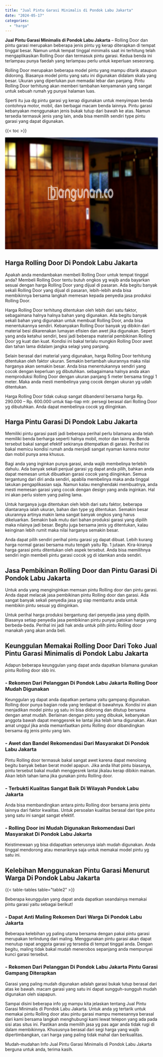 ```yaml
---
title: "Jual Pintu Garasi Minimalis di Pondok Labu Jakarta"
date: "2024-05-17"
categories: 
  - "harga"
---
```


**Jual Pintu Garasi Minimalis di Pondok Labu Jakarta** – Rolling Door dan pintu garasi merupakan beberapa jenis pintu yg kerap diterapkan di tempat tinggal besar. Namun untuk tempat tinggal minimalis saat ini terhitung telah mengaplikasikan Rolling Door dan termasuk pintu garasi. Kedua benda ini terlampau punya faedah yang terlampau perlu untuk keperluan seseorang.

Rolling Door merupakan beberapa model pintu yang mampu ditarik ataupun didorong. Biasanya model pintu yang satu ini digunakan didalam skala yang besar. Ukuran yang diperlukan pun memadai lebar dan panjang. Pintu Rolling Door terhitung akan memberi tambahan kenyamanan yang sangat untuk sebuah rumah yg punyai halaman luas.

Sperti itu jua dg pintu garasi yg kerap digunakan untuk menyimpan benda contohnya motor, mobil, dan berbagai macam benda lainnya. Pintu garasi kebanyakan menggunakan jenis bukak tutup dari bawah ke atas. Namun tersedia termasuk jenis yang lain, anda bisa memilih sendiri type pintu garasi yang dapat digunakan.

{{< toc >}}

![Jual Pintu Garasi Minimalis di Pondok Labu Jakarta](/images/pintu-garasi-24.png)

## Harga Rolling Door Di Pondok Labu Jakarta

Apakah anda mendambakan membeli Rolling Door untuk tempat tinggal anda? Membeli Rolling Door tentu butuh ongkos yg wajib anda bayarkan sesuai dengan harga Rolling Door yang dijual di pasaran. Ada begitu banyak sekali Rolling Door yang dijual di pasaran, lebih-lebih anda bisa membikinnya bersama langkah memesan kepada penyedia jasa produksi Rolling Door.

Harga Rolling Door terhitung ditentukan oleh lebih dari satu faktor, sebagaimana halnya halnya bahan yang digunakan. Ada begitu banyak sekali bahan yang digunakan untuk membuat Rolling Door, anda bisa menentukannya sendiri. Kebanyakan Rolling Door banyak yg dibikin dari material besi dikarenakan lumayan efisien dan awet jika digunakan. Seperti yang anda ketahui sendiri, besi jadi beberapa material pembikinan Rolling Door yg kuat dan kuat. Kondisi ini bakal terlalu mungkin Rolling Door awet dan tahan lama didalam jangka selagi yang panjang.

Selain berasal dari material yang digunakan, harga Rolling Door terhitung ditentukan oleh faktor ukuran. Semakin bertambah ukurannya maka nilai harganya akan semakin besar. Anda bisa menentukannya sendiri yang cocok dengan keperluan yg dibutuhkan. sebagaimana halnya anda akan memproduksi Rolling Door dengan ukuran panjang 5 meter bersama tinggi 1 meter. Maka anda mesti membelinya yang cocok dengan ukuran yg udah ditentukan.

Harga Rolling Door tidak cukup sangat dibanderol bersama harga Rp. 290.000 – Rp. 600.000 untuk tiap-tiap mtr. persegi berasal dari Rolling Door yg dibutuhkan. Anda dapat membelinya cocok yg diinginkan.

## Harga Pintu Garasi Di Pondok Labu Jakarta

Memiliki pintu garasi pasti jadi beberapa perihal perlu bilamana anda telah memiliki benda berharga seperti halnya mobil, motor dan lainnya. Benda tersebut bakal sangat efektif sekiranya ditempatkan di garasi. Perihal ini bakal memicu kondisi rumah anda menjadi sangat nyaman karena motor dan mobil punya area khusus.

Bagi anda yang inginkan punya garasi, anda wajib membelinya terlebih dahulu. Ada banyak sekali penjual garasi yg dapat anda pilih, bahkan anda dapat memesan untuk dibuatkan garasi cocok yang diinginkan. Semua tergantung dari diri anda sendiri, apabila membelinya maka anda tinggal lakukan pengaplikasian saja. Namun kalau menghendaki membuatnya, anda mesti memesan garasi yang cocok dengan design yang anda inginkan. Hal ini akan perlu sistem yang paling lama.

Untuk harganya juga ditentukan oleh lebih dari satu faktor, beberapa diantaranya ialah ukuran, bahan dan type yg ditentukan. Semakin besar ukurannya artinya makin lama sangat banyak ongkos yang harus dikeluarkan. Semakin baik mutu dari bahan produksi garasi yang dipilih maka nilainya jadi besar. Begitu juga bersama jenis yg ditentukan, kalau keinginan lebih rumit maka nilai harganya semakin besar.

Anda dapat pilih sendiri perihal pintu garasi yg dapat dibuat. Lebih kurang harga normal garasi bersama mutu tengah yaitu Rp. 1 jutaan. Kira-kiranya harga garasi pintu ditentukan oleh aspek tersebut. Anda bisa memilihnya sendiri ingin membeli pintu garasi cocok yg di idamkan anda sendiri.

## Jasa Pembikinan Rolling Door dan Pintu Garasi Di Pondok Labu Jakarta

Untuk anda yang menginginkan memsan pintu Rolling door dan pintu garasi. Anda dapat melacak jasa pembikinan pintu Rolling door dan garasi. Ada sangat banyak sekali penyedia jasa yg siap membantu anda untuk membikin pintu sesuai yg diinginkan.

Untuk perihal harga produksi bergantung dari penyedia jasa yang dipilih. Biasanya setiap penyedia jasa pembikinan pintu punyai patokan harga yang berbeda-beda. Perihal ini jadi hak anda untuk pilih pintu Rolling door manakah yang akan anda beli.

## Keunggulan Memakai Rolling Door Dari Toko Jual Pintu Garasi Minimalis di Pondok Labu Jakarta

Adapun beberapa keunggulan yang dapat anda dapatkan bilamana gunakan pintu Rolling door sbb ini.

### \- Rekomen Dari Pelanggan Di Pondok Labu Jakarta Rolling Door Mudah Digunakan

Keunggulan yg dapat anda dapatkan pertama yaitu gampang digunakan. Rolling door punya bagian roda yang terdapat di bawahnya. Kondisi ini akan menjadikan model pintu yg satu ini bisa didorong dan ditutup bersama dengan amat mudah. Berlainan dengan pintu yang dibukak, kebanyakan anggota bawah dapat menggesrek ke lantai jika telah lama digunakan. Akan amat unggul jika anda memanfaatkan pintu Rolling door dibandingkan bersama dg jenis pintu yang lain.

### \- Awet dan Bandel Rekomendasi Dari Masyarakat Di Pondok Labu Jakarta

Pintu Rolling door termasuk bakal sangat awet karena dapat menolong begitu banyak beban berat model apapun. Jika anda lihat pintu biasanya, pintu tersebut bakal mudah menggesrek lantai jikalau kerap dibikin mainan. Akan lebih tahan lama jika gunakan pintu Rolling door.

### \- Terbukti Kualitas Sangat Baik Di Wilayah Pondok Labu Jakarta

Anda bisa membandingkan antara pintu Rolling door bersama jenis pintu lainnya dari faktor kwalitas. Untuk persoalan kualitas berasal dari tipe pintu yang satu ini sangat sangat efektif.

### \- Rolling Door ini Mudah Digunakan Rekomendasi Dari Masyarakat Di Pondok Labu Jakarta

Keistimewaan yg bisa didapatkan seterusnya ialah mudah digunakan. Anda tinggal mendorong atau menariknya saja untuk memakai model pintu yg satu ini.

## Kelebihan Menggunakan Pintu Garasi Menurut Warga Di Pondok Labu Jakarta

{{< table-tables table="table2" >}}

Beberapa keunggulan yang dapat anda dapatkan seandainya memakai pintu garasi yaitu sebagai berikut!

### \- Dapat Anti Maling Rekomen Dari Warga Di Pondok Labu Jakarta

Beberapa kelebihan yg paling utama bersama dengan pakai pintu garasi merupakan terlindung dari maling. Menggunakan pintu garasi akan dapat menutup rapat anggota garasi yg tersedia di tempat tinggal anda. Dengan begitu, maling tidak bakal mudah menerobos sepanjang anda mempunyai kunci garasi tersebut.

### \- Rekomen Dari Pelanggan Di Pondok Labu Jakarta Pintu Garasi Gampang Diterapkan

Garasi yang paling mudah digunakan adalah garasi bukak tutup berasal dari atas ke bawah. macam garasi yang satu ini dapat sungguh-sungguh mudah digunakan oleh siapapun.

Sampai disini beberapa info yg mampu kita jelaskan tentang Jual Pintu Garasi Minimalis di Pondok Labu Jakarta. Untuk anda yg tertarik untuk memakai pintu Rolling door atau pintu garasi mampu memesannya berasal dari kami bersama langkah menghubungi kami lewat telepon yang ada pada sisi atas situs ini. Pastikan anda memilih jasa yg pas agar anda tidak rugi di dalam membikinnya. Khususnya berasal dari segi harga yang wajib dipertimbangkan, cari harga yang paling tidak mahal dan berkualitas.

Mudah-mudahan Info Jual Pintu Garasi Minimalis di Pondok Labu Jakarta berguna untuk anda, terima kasih.
